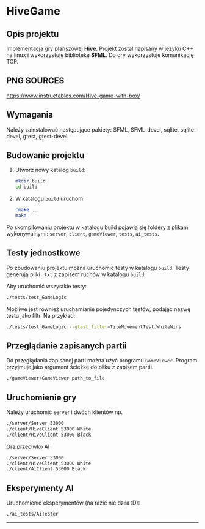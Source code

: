 # HiveGame

## Opis projektu

Implementacja gry planszowej **Hive**. Projekt został napisany w języku C++ na linux i wykorzystuje bibliotekę **SFML**.
Do gry wykorzystuje komunikację TCP.

## PNG SOURCES
https://www.instructables.com/Hive-game-with-box/


## Wymagania

Należy zainstalować następujące pakiety: SFML, SFML-devel, sqlite, sqlite-devel, gtest, gtest-devel


## Budowanie projektu

1. Utwórz nowy katalog `build`:
   ```bash
   mkdir build
   cd build
   ```

2. W katalogu `build` uruchom:
   ```bash
   cmake ..
   make
   ```
Po skompilowaniu projektu w katalogu build pojawią się foldery z plikami wykonywalnymi: `server`, `client`, `gameViewer`, `tests`, `ai_tests`.

## Testy jednostkowe

Po zbudowaniu projektu można uruchomić testy w katalogu `build`. Testy generują pliki `.txt` z zapisem ruchów  w katalogu `build`.

Aby uruchomić wszystkie testy:
```bash
./tests/test_GameLogic
```

Możliwe jest również uruchamianie pojedynczych testów, podając nazwę testu jako filtr. Na przykład:

```bash
./tests/test_GameLogic --gtest_filter=TileMovementTest.WhiteWins
```

## Przeglądanie zapisanych partii
Do przeglądania zapisanej parti można użyć programu `GameViewer`. Program przyjmuje jako argument ścieżkę do pliku z zapisem partii.

```bash
./gameViewer/GameViewer path_to_file
```

## Uruchomienie gry
Należy uruchomić server i dwóch klientów np.
```bash
./server/Server 53000
./client/HiveClient 53000 White
./client/HiveClient 53000 Black
```
Gra przeciwko AI
```bash
./server/Server 53000
./client/HiveClient 53000 White
./client/AiClient 53000 Black
```

## Eksperymenty AI
Uruchomienie eksperymentów (na razie nie dziła :D):
```bash
./ai_tests/AiTester
``` 

--- 


